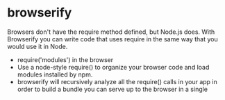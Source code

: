 # browserify

Browsers don't have the require method defined, but Node.js does. With Browserify you can write code that uses require in the same way that you would use it in Node. 
  - require('modules') in the browser
  - Use a node-style require() to organize your browser code and load modules installed by npm.
  - browserify will recursively analyze all the require() calls in your app in order to build a bundle you can serve up to the browser in a single <script> tag.

### First install node, which ships with npm. Then do:
> npm install -g browserify

### Create js file as main.js
```const Web3 = require('web3');
const web3 = new Web3('https://kovan.infura.io');
web3.eth.getBalance('0x9E632F36D8193a23ee76e7C14698aCF4b92869A2').then(console.log)
```
### Now recursively bundle up all the required modules starting at main.js into a single file called bundle.js with the browserify command:

> browserify main.js -o bundle.js
### Drop a single <script> tag into your html and you're done!
```
<script src="bundle.js"></script>
```

